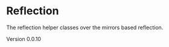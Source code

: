 Reflection
==========

The reflection helper classes over the mirrors based reflection.

Version 0.0.10

